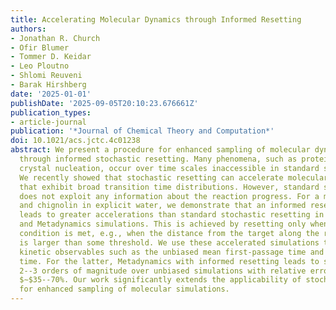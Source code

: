 ```yaml
---
title: Accelerating Molecular Dynamics through Informed Resetting
authors:
- Jonathan R. Church
- Ofir Blumer
- Tommer D. Keidar
- Leo Ploutno
- Shlomi Reuveni
- Barak Hirshberg
date: '2025-01-01'
publishDate: '2025-09-05T20:10:23.676661Z'
publication_types:
- article-journal
publication: '*Journal of Chemical Theory and Computation*'
doi: 10.1021/acs.jctc.4c01238
abstract: We present a procedure for enhanced sampling of molecular dynamics simulations
  through informed stochastic resetting. Many phenomena, such as protein folding and
  crystal nucleation, occur over time scales inaccessible in standard simulations.
  We recently showed that stochastic resetting can accelerate molecular simulations
  that exhibit broad transition time distributions. However, standard stochastic resetting
  does not exploit any information about the reaction progress. For a model system
  and chignolin in explicit water, we demonstrate that an informed resetting protocol
  leads to greater accelerations than standard stochastic resetting in molecular dynamics
  and Metadynamics simulations. This is achieved by resetting only when a certain
  condition is met, e.g., when the distance from the target along the reaction coordinate
  is larger than some threshold. We use these accelerated simulations to infer important
  kinetic observables such as the unbiased mean first-passage time and direct transit
  time. For the latter, Metadynamics with informed resetting leads to speedups of
  2--3 orders of magnitude over unbiased simulations with relative errors of only
  $∼$35--70%. Our work significantly extends the applicability of stochastic resetting
  for enhanced sampling of molecular simulations.
---
```

